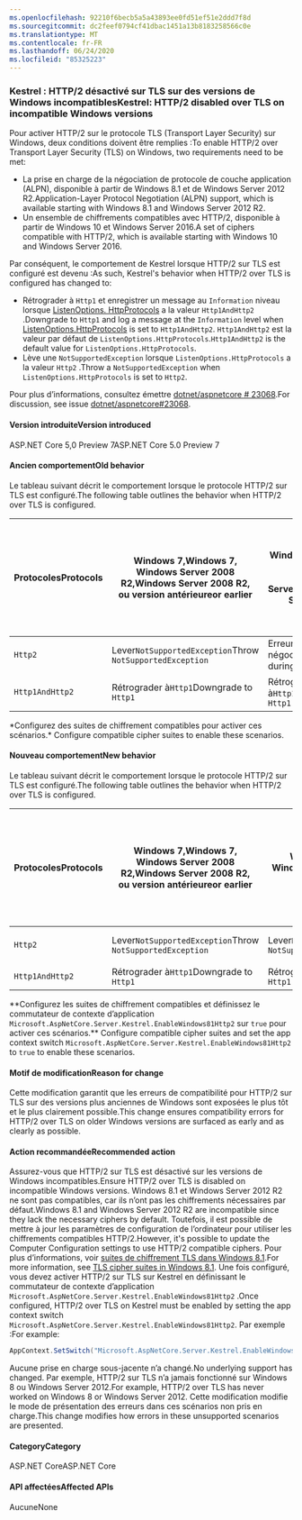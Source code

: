```yaml
---
ms.openlocfilehash: 92210f6becb5a5a43893ee0fd51ef51e2ddd7f8d
ms.sourcegitcommit: dc2feef0794cf41dbac1451a13b8183258566c0e
ms.translationtype: MT
ms.contentlocale: fr-FR
ms.lasthandoff: 06/24/2020
ms.locfileid: "85325223"
---
```

### <a name="kestrel-http2-disabled-over-tls-on-incompatible-windows-versions"></a><span data-ttu-id="2db7d-101">Kestrel : HTTP/2 désactivé sur TLS sur des versions de Windows incompatibles</span><span class="sxs-lookup"><span data-stu-id="2db7d-101">Kestrel: HTTP/2 disabled over TLS on incompatible Windows versions</span></span>

<span data-ttu-id="2db7d-102">Pour activer HTTP/2 sur le protocole TLS (Transport Layer Security) sur Windows, deux conditions doivent être remplies :</span><span class="sxs-lookup"><span data-stu-id="2db7d-102">To enable HTTP/2 over Transport Layer Security (TLS) on Windows, two requirements need to be met:</span></span>

- <span data-ttu-id="2db7d-103">La prise en charge de la négociation de protocole de couche application (ALPN), disponible à partir de Windows 8.1 et de Windows Server 2012 R2.</span><span class="sxs-lookup"><span data-stu-id="2db7d-103">Application-Layer Protocol Negotiation (ALPN) support, which is available starting with Windows 8.1 and Windows Server 2012 R2.</span></span>
- <span data-ttu-id="2db7d-104">Un ensemble de chiffrements compatibles avec HTTP/2, disponible à partir de Windows 10 et Windows Server 2016.</span><span class="sxs-lookup"><span data-stu-id="2db7d-104">A set of ciphers compatible with HTTP/2, which is available starting with Windows 10 and Windows Server 2016.</span></span>

<span data-ttu-id="2db7d-105">Par conséquent, le comportement de Kestrel lorsque HTTP/2 sur TLS est configuré est devenu :</span><span class="sxs-lookup"><span data-stu-id="2db7d-105">As such, Kestrel's behavior when HTTP/2 over TLS is configured has changed to:</span></span>

- <span data-ttu-id="2db7d-106">Rétrograder à `Http1` et enregistrer un message au `Information` niveau lorsque [ListenOptions. HttpProtocols](/dotnet/api/microsoft.aspnetcore.server.kestrel.core.httpprotocols) a la valeur `Http1AndHttp2` .</span><span class="sxs-lookup"><span data-stu-id="2db7d-106">Downgrade to `Http1` and log a message at the `Information` level when [ListenOptions.HttpProtocols](/dotnet/api/microsoft.aspnetcore.server.kestrel.core.httpprotocols) is set to `Http1AndHttp2`.</span></span> <span data-ttu-id="2db7d-107">`Http1AndHttp2` est la valeur par défaut de `ListenOptions.HttpProtocols`.</span><span class="sxs-lookup"><span data-stu-id="2db7d-107">`Http1AndHttp2` is the default value for `ListenOptions.HttpProtocols`.</span></span>
- <span data-ttu-id="2db7d-108">Lève une `NotSupportedException` lorsque `ListenOptions.HttpProtocols` a la valeur `Http2` .</span><span class="sxs-lookup"><span data-stu-id="2db7d-108">Throw a `NotSupportedException` when `ListenOptions.HttpProtocols` is set to `Http2`.</span></span>

<span data-ttu-id="2db7d-109">Pour plus d’informations, consultez émettre [dotnet/aspnetcore # 23068](https://github.com/dotnet/aspnetcore/issues/23068).</span><span class="sxs-lookup"><span data-stu-id="2db7d-109">For discussion, see issue [dotnet/aspnetcore#23068](https://github.com/dotnet/aspnetcore/issues/23068).</span></span>

#### <a name="version-introduced"></a><span data-ttu-id="2db7d-110">Version introduite</span><span class="sxs-lookup"><span data-stu-id="2db7d-110">Version introduced</span></span>

<span data-ttu-id="2db7d-111">ASP.NET Core 5,0 Preview 7</span><span class="sxs-lookup"><span data-stu-id="2db7d-111">ASP.NET Core 5.0 Preview 7</span></span>

#### <a name="old-behavior"></a><span data-ttu-id="2db7d-112">Ancien comportement</span><span class="sxs-lookup"><span data-stu-id="2db7d-112">Old behavior</span></span>

<span data-ttu-id="2db7d-113">Le tableau suivant décrit le comportement lorsque le protocole HTTP/2 sur TLS est configuré.</span><span class="sxs-lookup"><span data-stu-id="2db7d-113">The following table outlines the behavior when HTTP/2 over TLS is configured.</span></span>

| <span data-ttu-id="2db7d-114">Protocoles</span><span class="sxs-lookup"><span data-stu-id="2db7d-114">Protocols</span></span> | <span data-ttu-id="2db7d-115">Windows 7,</span><span class="sxs-lookup"><span data-stu-id="2db7d-115">Windows 7,</span></span><br /><span data-ttu-id="2db7d-116">Windows Server 2008 R2,</span><span class="sxs-lookup"><span data-stu-id="2db7d-116">Windows Server 2008 R2,</span></span><br /><span data-ttu-id="2db7d-117">ou version antérieure</span><span class="sxs-lookup"><span data-stu-id="2db7d-117">or earlier</span></span> | <span data-ttu-id="2db7d-118">Windows 8,</span><span class="sxs-lookup"><span data-stu-id="2db7d-118">Windows 8,</span></span><br /><span data-ttu-id="2db7d-119">Windows Server 2012</span><span class="sxs-lookup"><span data-stu-id="2db7d-119">Windows Server 2012</span></span> | <span data-ttu-id="2db7d-120">Windows 8.1</span><span class="sxs-lookup"><span data-stu-id="2db7d-120">Windows 8.1,</span></span><br /><span data-ttu-id="2db7d-121">Windows Server 2012 R2</span><span class="sxs-lookup"><span data-stu-id="2db7d-121">Windows Server 2012 R2</span></span> | <span data-ttu-id="2db7d-122">Windows 10,</span><span class="sxs-lookup"><span data-stu-id="2db7d-122">Windows 10,</span></span><br /><span data-ttu-id="2db7d-123">Windows Server 2016,</span><span class="sxs-lookup"><span data-stu-id="2db7d-123">Windows Server 2016,</span></span><br /><span data-ttu-id="2db7d-124">ou plus récent</span><span class="sxs-lookup"><span data-stu-id="2db7d-124">or newer</span></span> |
|---------------|-----------------------------------------------|--------------------------------|-------------------------------------|------------------------------------------|
| `Http2`         | <span data-ttu-id="2db7d-125">Lever`NotSupportedException`</span><span class="sxs-lookup"><span data-stu-id="2db7d-125">Throw `NotSupportedException`</span></span>                   | <span data-ttu-id="2db7d-126">Erreur lors de la négociation TLS</span><span class="sxs-lookup"><span data-stu-id="2db7d-126">Error during TLS handshake</span></span>     | <span data-ttu-id="2db7d-127">Erreur lors de la négociation TLS&ast;</span><span class="sxs-lookup"><span data-stu-id="2db7d-127">Error during TLS handshake &ast;</span></span>     | <span data-ttu-id="2db7d-128">Aucune erreur</span><span class="sxs-lookup"><span data-stu-id="2db7d-128">No error</span></span> |
| `Http1AndHttp2` | <span data-ttu-id="2db7d-129">Rétrograder à`Http1`</span><span class="sxs-lookup"><span data-stu-id="2db7d-129">Downgrade to `Http1`</span></span>                    | <span data-ttu-id="2db7d-130">Rétrograder à`Http1`</span><span class="sxs-lookup"><span data-stu-id="2db7d-130">Downgrade to `Http1`</span></span>     | <span data-ttu-id="2db7d-131">Erreur lors de la négociation TLS&ast;</span><span class="sxs-lookup"><span data-stu-id="2db7d-131">Error during TLS handshake &ast;</span></span>     | <span data-ttu-id="2db7d-132">Aucune erreur</span><span class="sxs-lookup"><span data-stu-id="2db7d-132">No error</span></span> |

<span data-ttu-id="2db7d-133">&ast;Configurez des suites de chiffrement compatibles pour activer ces scénarios.</span><span class="sxs-lookup"><span data-stu-id="2db7d-133">&ast; Configure compatible cipher suites to enable these scenarios.</span></span>

#### <a name="new-behavior"></a><span data-ttu-id="2db7d-134">Nouveau comportement</span><span class="sxs-lookup"><span data-stu-id="2db7d-134">New behavior</span></span>

<span data-ttu-id="2db7d-135">Le tableau suivant décrit le comportement lorsque le protocole HTTP/2 sur TLS est configuré.</span><span class="sxs-lookup"><span data-stu-id="2db7d-135">The following table outlines the behavior when HTTP/2 over TLS is configured.</span></span>

| <span data-ttu-id="2db7d-136">Protocoles</span><span class="sxs-lookup"><span data-stu-id="2db7d-136">Protocols</span></span> | <span data-ttu-id="2db7d-137">Windows 7,</span><span class="sxs-lookup"><span data-stu-id="2db7d-137">Windows 7,</span></span><br /><span data-ttu-id="2db7d-138">Windows Server 2008 R2,</span><span class="sxs-lookup"><span data-stu-id="2db7d-138">Windows Server 2008 R2,</span></span><br /><span data-ttu-id="2db7d-139">ou version antérieure</span><span class="sxs-lookup"><span data-stu-id="2db7d-139">or earlier</span></span> | <span data-ttu-id="2db7d-140">Windows 8,</span><span class="sxs-lookup"><span data-stu-id="2db7d-140">Windows 8,</span></span><br /><span data-ttu-id="2db7d-141">Windows Server 2012</span><span class="sxs-lookup"><span data-stu-id="2db7d-141">Windows Server 2012</span></span> | <span data-ttu-id="2db7d-142">Windows 8.1</span><span class="sxs-lookup"><span data-stu-id="2db7d-142">Windows 8.1,</span></span><br /><span data-ttu-id="2db7d-143">Windows Server 2012 R2</span><span class="sxs-lookup"><span data-stu-id="2db7d-143">Windows Server 2012 R2</span></span> | <span data-ttu-id="2db7d-144">Windows 10,</span><span class="sxs-lookup"><span data-stu-id="2db7d-144">Windows 10,</span></span><br /><span data-ttu-id="2db7d-145">Windows Server 2016,</span><span class="sxs-lookup"><span data-stu-id="2db7d-145">Windows Server 2016,</span></span><br /><span data-ttu-id="2db7d-146">ou plus récent</span><span class="sxs-lookup"><span data-stu-id="2db7d-146">or newer</span></span> |
|---------------|-----------------------------------------------|--------------------------------|-------------------------------------|------------------------------------------|
| `Http2`         | <span data-ttu-id="2db7d-147">Lever`NotSupportedException`</span><span class="sxs-lookup"><span data-stu-id="2db7d-147">Throw `NotSupportedException`</span></span>                   | <span data-ttu-id="2db7d-148">Lever`NotSupportedException`</span><span class="sxs-lookup"><span data-stu-id="2db7d-148">Throw `NotSupportedException`</span></span>     | <span data-ttu-id="2db7d-149">Lever `NotSupportedException`&ast;&ast;</span><span class="sxs-lookup"><span data-stu-id="2db7d-149">Throw `NotSupportedException` &ast;&ast;</span></span>     | <span data-ttu-id="2db7d-150">Aucune erreur</span><span class="sxs-lookup"><span data-stu-id="2db7d-150">No error</span></span> |
| `Http1AndHttp2` | <span data-ttu-id="2db7d-151">Rétrograder à`Http1`</span><span class="sxs-lookup"><span data-stu-id="2db7d-151">Downgrade to `Http1`</span></span>                    | <span data-ttu-id="2db7d-152">Rétrograder à`Http1`</span><span class="sxs-lookup"><span data-stu-id="2db7d-152">Downgrade to `Http1`</span></span>     | <span data-ttu-id="2db7d-153">Rétrograder à `Http1`&ast;&ast;</span><span class="sxs-lookup"><span data-stu-id="2db7d-153">Downgrade to `Http1` &ast;&ast;</span></span>     | <span data-ttu-id="2db7d-154">Aucune erreur</span><span class="sxs-lookup"><span data-stu-id="2db7d-154">No error</span></span> |

<span data-ttu-id="2db7d-155">&ast;&ast;Configurez les suites de chiffrement compatibles et définissez le commutateur de contexte d’application `Microsoft.AspNetCore.Server.Kestrel.EnableWindows81Http2` sur `true` pour activer ces scénarios.</span><span class="sxs-lookup"><span data-stu-id="2db7d-155">&ast;&ast; Configure compatible cipher suites and set the app context switch `Microsoft.AspNetCore.Server.Kestrel.EnableWindows81Http2` to `true` to enable these scenarios.</span></span>

#### <a name="reason-for-change"></a><span data-ttu-id="2db7d-156">Motif de modification</span><span class="sxs-lookup"><span data-stu-id="2db7d-156">Reason for change</span></span>

<span data-ttu-id="2db7d-157">Cette modification garantit que les erreurs de compatibilité pour HTTP/2 sur TLS sur des versions plus anciennes de Windows sont exposées le plus tôt et le plus clairement possible.</span><span class="sxs-lookup"><span data-stu-id="2db7d-157">This change ensures compatibility errors for HTTP/2 over TLS on older Windows versions are surfaced as early and as clearly as possible.</span></span>

#### <a name="recommended-action"></a><span data-ttu-id="2db7d-158">Action recommandée</span><span class="sxs-lookup"><span data-stu-id="2db7d-158">Recommended action</span></span>

<span data-ttu-id="2db7d-159">Assurez-vous que HTTP/2 sur TLS est désactivé sur les versions de Windows incompatibles.</span><span class="sxs-lookup"><span data-stu-id="2db7d-159">Ensure HTTP/2 over TLS is disabled on incompatible Windows versions.</span></span> <span data-ttu-id="2db7d-160">Windows 8.1 et Windows Server 2012 R2 ne sont pas compatibles, car ils n’ont pas les chiffrements nécessaires par défaut.</span><span class="sxs-lookup"><span data-stu-id="2db7d-160">Windows 8.1 and Windows Server 2012 R2 are incompatible since they lack the necessary ciphers by default.</span></span> <span data-ttu-id="2db7d-161">Toutefois, il est possible de mettre à jour les paramètres de configuration de l’ordinateur pour utiliser les chiffrements compatibles HTTP/2.</span><span class="sxs-lookup"><span data-stu-id="2db7d-161">However, it's possible to update the Computer Configuration settings to use HTTP/2 compatible ciphers.</span></span> <span data-ttu-id="2db7d-162">Pour plus d’informations, voir [suites de chiffrement TLS dans Windows 8.1](/windows/win32/secauthn/tls-cipher-suites-in-windows-8-1).</span><span class="sxs-lookup"><span data-stu-id="2db7d-162">For more information, see [TLS cipher suites in Windows 8.1](/windows/win32/secauthn/tls-cipher-suites-in-windows-8-1).</span></span> <span data-ttu-id="2db7d-163">Une fois configuré, vous devez activer HTTP/2 sur TLS sur Kestrel en définissant le commutateur de contexte d’application `Microsoft.AspNetCore.Server.Kestrel.EnableWindows81Http2` .</span><span class="sxs-lookup"><span data-stu-id="2db7d-163">Once configured, HTTP/2 over TLS on Kestrel must be enabled by setting the app context switch `Microsoft.AspNetCore.Server.Kestrel.EnableWindows81Http2`.</span></span> <span data-ttu-id="2db7d-164">Par exemple :</span><span class="sxs-lookup"><span data-stu-id="2db7d-164">For example:</span></span>

```csharp
AppContext.SetSwitch("Microsoft.AspNetCore.Server.Kestrel.EnableWindows81Http2", true);
```

<span data-ttu-id="2db7d-165">Aucune prise en charge sous-jacente n’a changé.</span><span class="sxs-lookup"><span data-stu-id="2db7d-165">No underlying support has changed.</span></span> <span data-ttu-id="2db7d-166">Par exemple, HTTP/2 sur TLS n’a jamais fonctionné sur Windows 8 ou Windows Server 2012.</span><span class="sxs-lookup"><span data-stu-id="2db7d-166">For example, HTTP/2 over TLS has never worked on Windows 8 or Windows Server 2012.</span></span> <span data-ttu-id="2db7d-167">Cette modification modifie le mode de présentation des erreurs dans ces scénarios non pris en charge.</span><span class="sxs-lookup"><span data-stu-id="2db7d-167">This change modifies how errors in these unsupported scenarios are presented.</span></span>

#### <a name="category"></a><span data-ttu-id="2db7d-168">Category</span><span class="sxs-lookup"><span data-stu-id="2db7d-168">Category</span></span>

<span data-ttu-id="2db7d-169">ASP.NET Core</span><span class="sxs-lookup"><span data-stu-id="2db7d-169">ASP.NET Core</span></span>

#### <a name="affected-apis"></a><span data-ttu-id="2db7d-170">API affectées</span><span class="sxs-lookup"><span data-stu-id="2db7d-170">Affected APIs</span></span>

<span data-ttu-id="2db7d-171">Aucune</span><span class="sxs-lookup"><span data-stu-id="2db7d-171">None</span></span>

<!--

#### Affected APIs

Not detectable via API analysis

-->
